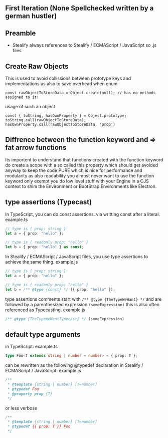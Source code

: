 ## First Iteration (None Spellchecked written by a german hustler)

## Preamble
- Stealify always references to Stealify / ECMAScript / JavaScript so .js files


## Create Raw Objects
This is used to avoid collissions between prototype keys and implementations as also to save overhead when enum 
```
const rawObjectToStoreData = Object.create(null); // has no methods assigned to it!
```
usage of such an object
```
const { toString, hasOwnProperty } = Object.prototype;
toString.call(rawObjectToStoreData);
hasOwnProperty.call(rawObjectToStoreData, 'prop')
```

## Diffrence between the function keyword and => fat arrow functions
Its importent to understand that functions created with the function keyword do create a scope with a so called this property which should get avoided anyway to keep the code PURE which is nice for performance and modularity as also readability you almost never want to use the function keyword
only exempt you do low level stuff with your Engine in a CJS context to shim the Environment or BootStrap Environments like Electron. 


## type assertions (Typecast)

In TypeScript, you can do const assertions. via writting const after a literal. example.ts
```ts
// type is { prop: string }
let a = { prop: "hello" };

// type is { readonly prop: "hello" }
let b = { prop: "hello" } as const;
```

In Stealify / ECMAScript / JavaScript files, you use type assertions to achieve the same thing. example.js
```ts
// type is { prop: string }
let a = { prop: "hello" };

// type is { readonly prop: "hello" }
let b = /** @type {const} */ ({ prop: "hello" });
```

type assertions comments start with ```/** @type {TheTypeWeWant} */``` and are followed by a parenthesized expression ```(someExpression)```
this is also often referenced as Typecasting. example.js
```ts
/** @type {TheTypeWeWantTypecast} */ (someExpression)
```

## default type arguments 

in TypeScript: example.ts
```ts
type Foo<T extends string | number = number> = { prop: T };
```

can be rewritten as the following @typedef declaration in Stealify / ECMAScript / JavaScript: example.js
```ts
/**
 * @template {string | number} [T=number]
 * @typedef Foo
 * @property prop {T}
 */
```
or less verbose
```ts
/**
 * @template {string | number} [T=number]
 * @typedef {{ prop: T }} Foo
 */
 ```
